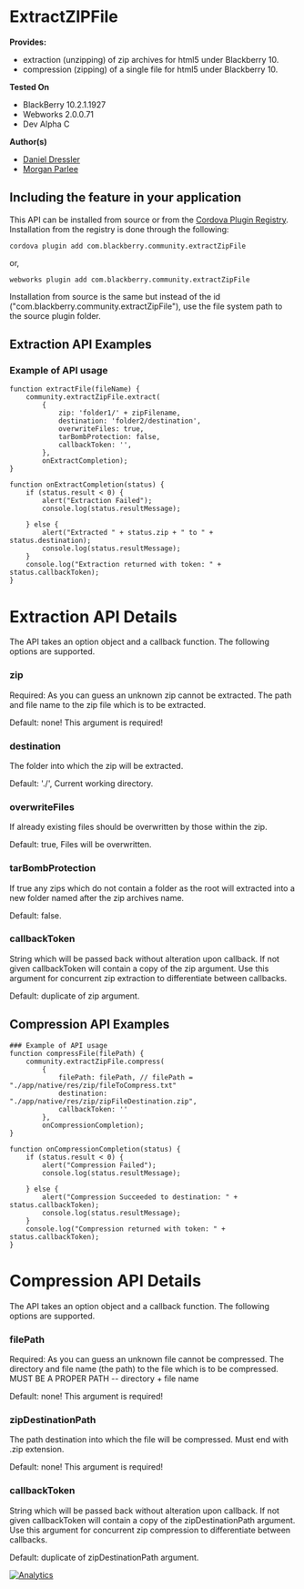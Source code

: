 ExtractZIPFile 
==============

**Provides:**
* extraction (unzipping) of zip archives for html5 under Blackberry 10.
* compression (zipping) of a single file for html5 under Blackberry 10.

**Tested On**

* BlackBerry 10.2.1.1927
* Webworks 2.0.0.71
* Dev Alpha C

**Author(s)** 

* [Daniel Dressler](https://github.com/daniel-dressler)
* [Morgan Parlee](https://github.com/mkparlee) 


## Including the feature in your application

This API can be installed from source or from the [Cordova Plugin Registry](http://plugins.cordova.io/). Installation from the registry is done through the following:

	cordova plugin add com.blackberry.community.extractZipFile

or,
	
	webworks plugin add com.blackberry.community.extractZipFile

Installation from source is the same but instead of the id ("com.blackberry.community.extractZipFile"), use the file system path to the source plugin folder.


Extraction API Examples
--------------
### Example of API usage
	function extractFile(fileName) {
		community.extractZipFile.extract(
			{
				zip: 'folder1/' + zipFilename,
				destination: 'folder2/destination',
				overwriteFiles: true,
				tarBombProtection: false,
				callbackToken: '',
			},
			onExtractCompletion);
	}

	function onExtractCompletion(status) {	
		if (status.result < 0) {
			alert("Extraction Failed");
			console.log(status.resultMessage);

		} else {
			alert("Extracted " + status.zip + " to " + status.destination);
			console.log(status.resultMessage);
		}
		console.log("Extraction returned with token: " + status.callbackToken);
  	}	 
    									
Extraction API Details
===============
The API takes an option object and a callback function.
The following options are supported.

### zip
Required: As you can guess an unknown zip cannot be extracted.
The path and file name to the zip file which is to be extracted.

Default: none! This argument is required!


### destination
The folder into which the zip will be extracted.

Default: './', Current working directory.


### overwriteFiles
If already existing files should be overwritten by those within the zip.

Default: true, Files will be overwritten.


### tarBombProtection
If true any zips which do not contain a folder as the root will extracted into a
new folder named after the zip archives name.

Default: false. 


### callbackToken
String which will be passed back without alteration upon callback. If not given
callbackToken will contain a copy of the zip argument. Use this argument for
concurrent zip extraction to differentiate between callbacks.

Default: duplicate of zip argument.



Compression API Examples
--------------
	### Example of API usage
	function compressFile(filePath) {
		community.extractZipFile.compress(
			{
				filePath: filePath, // filePath = "./app/native/res/zip/fileToCompress.txt"
				destination: "./app/native/res/zip/zipFileDestination.zip",
				callbackToken: ''
			},
			onCompressionCompletion);
	}

	function onCompressionCompletion(status) {	
		if (status.result < 0) {
			alert("Compression Failed");
			console.log(status.resultMessage);

		} else {
			alert("Compression Succeeded to destination: " + status.callbackToken);
			console.log(status.resultMessage);
		}
		console.log("Compression returned with token: " + status.callbackToken);
  	}	 
    									
Compression API Details
===============
The API takes an option object and a callback function.
The following options are supported.

### filePath
Required: As you can guess an unknown file cannot be compressed.
The directory and file name (the path) to the file which is to be compressed. MUST BE A PROPER PATH -- directory + file name

Default: none! This argument is required!


### zipDestinationPath
The path destination into which the file will be compressed. Must end with .zip extension.

Default: none! This argument is required!


### callbackToken
String which will be passed back without alteration upon callback. If not given
callbackToken will contain a copy of the zipDestinationPath argument. Use this argument for
concurrent zip compression to differentiate between callbacks.

Default: duplicate of zipDestinationPath argument.

[![Analytics](https://ga-beacon.appspot.com/UA-46817652-1/WebWorks-Community-APIs/BB10-Cordova/ExtractZipFile?pixel)](https://github.com/igrigorik/ga-beacon)